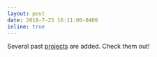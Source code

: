 ```yaml
---
layout: post
date: 2018-7-25 16:11:00-0400
inline: true
---
```


Several past <a href='http://ewinapun.tk/projects'>projects</a> are added. Check them out!
